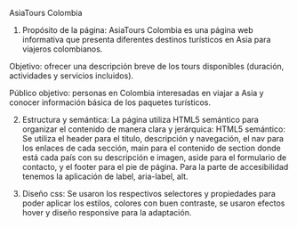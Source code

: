 AsiaTours Colombia
1. Propósito de la página:
AsiaTours Colombia es una página web informativa que presenta diferentes destinos turísticos en Asia para viajeros colombianos.

Objetivo: ofrecer una descripción breve de los tours disponibles (duración, actividades y servicios incluidos).

Público objetivo: personas en Colombia interesadas en viajar a Asia y conocer información básica de los paquetes turísticos.

2. Estructura y semántica:
La página utiliza HTML5 semántico para organizar el contenido de manera clara y jerárquica:
HTML5 semántico: Se utiliza el header para el título, descripción y navegación, el nav para los enlaces de cada sección, main para el contenido de section donde está cada país con su descripción e imagen, aside para el formulario de contacto, y el footer para el pie de página. Para la parte de accesibilidad tenemos la aplicación de label, aria-label, alt.

3. Diseño css:
Se usaron los respectivos selectores y propiedades para poder aplicar los estilos, colores con buen contraste, se usaron efectos hover y diseño responsive para la adaptación.


